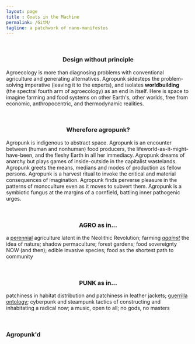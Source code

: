 ```yaml
---
layout: page
title : Goats in the Machine
permalink: /GitM/
tagline: a patchwork of nano-manifestos
---
```

<br>

<center> <h3> Design without principle </h3> </center>

Agroecology is more than diagnosing problems with conventional agriculture and generating alternatives. Agropunk sidesteps the problem-solving imperative (leaving it to the experts), and isolates **worldbuilding** (the spectral fourth arm of agroecology) as an end in itself. Here is space to imagine farming and food systems on other Earth's, other worlds, free from economic, anthropocentric, and thermodynamic realities.  
  
<br>

<center> <h3> Wherefore agropunk? </h3> </center>


Agropunk is indigenous to abstract space. Agropunk is an encounter between (human and nonhuman) food producers, the lifeworld-as-it-might-have-been, and the fleshy Earth in all her immediacy. Agropunk dreams of anarchy but plays games of inside-outside in the capitalist wastelands. Agropunk greets the means, medians and modes of production as fellow persons. Agropunk is a harvest ritual to invoke the critical and material consequences of imagination. Agropunk finds perverse pleasure in the patterns of monoculture even as it moves to subvert them. Agropunk is a symbiotic fungus at the margins of a cornfield, battling inner pathogenic urges. 

<br>

<center> <h3> AGRO as in... </h3> </center>

a [perennial](https://landinstitute.org/) agriculture latent in the Neolithic Revolution; farming [*against*](http://ecologywithoutnature.blogspot.nl/) the idea of nature; shadow permaculture; forest gardens; food sovereignty NOW (and then); edible invasive species; food as the shortest path to community

<br>

<center> <h3> PUNK as in... </h3> </center>

patchiness in habitat distribution and patchiness in leather jackets; [guerrilla ontology](http://deoxy.org/raw.htm); cyberpunk and steampunk tactics of constructing and inhabitating a radical now; a music, open to all; no gods, no masters

<br> 

### Agropunk'd


